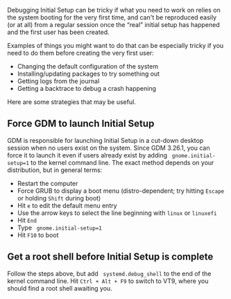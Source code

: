 Debugging Initial Setup can be tricky if what you need to work on relies on the
system booting for the very first time, and can't be reproduced easily (or at
all) from a regular session once the “real” initial setup has happened and the
first user has been created.

Examples of things you might want to do that can be especially tricky if you
need to do them before creating the very first user:

- Changing the default configuration of the system
- Installing/updating packages to try something out
- Getting logs from the journal
- Getting a backtrace to debug a crash happening

Here are some strategies that may be useful.

## Force GDM to launch Initial Setup

GDM is responsible for launching Initial Setup in a cut-down desktop session
when no users exist on the system. Since GDM 3.26.1, you can force it to launch
it even if users already exist by adding ` gnome.initial-setup=1` to the kernel
command line. The exact method depends on your distribution, but in general terms:

- Restart the computer
- Force GRUB to display a boot menu (distro-dependent; try hitting `Escape` or
  holding `Shift` during boot)
- Hit `e` to edit the default menu entry
- Use the arrow keys to select the line beginning with `linux` or `linuxefi`
- Hit `End`
- Type ` gnome.initial-setup=1`
- Hit `F10` to boot

## Get a root shell before Initial Setup is complete

Follow the steps above, but add ` systemd.debug_shell` to the end of the kernel
command line. Hit `Ctrl + Alt + F9` to switch to VT9, where you should find a
root shell awaiting you.
